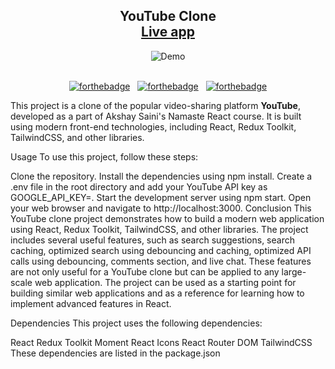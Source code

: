 <h2 align="center">
  YouTube Clone<br/>
  <a target="_blank" href="https://rahul-jassal-jusmusic.vercel.app/" target="_blank">Live app</a>
</h2>
<div align="center">
  <img alt="Demo" src="./spotify-clone/src/assets/Spotify.png" />
</div>

<br/>
<center>

[![forthebadge](https://forthebadge.com/images/badges/built-with-love.svg)](https://forthebadge.com) &nbsp;
[![forthebadge](https://forthebadge.com/images/badges/made-with-javascript.svg)](https://forthebadge.com) &nbsp;
[![forthebadge](https://forthebadge.com/images/badges/open-source.svg)](https://forthebadge.com)

</center>

<p>
 
This project is a clone of the popular video-sharing platform <b>YouTube</b>, developed as a part of Akshay Saini's Namaste React course. It is built using modern front-end technologies, including React, Redux Toolkit, TailwindCSS, and other libraries.

</p>

Usage
To use this project, follow these steps:

Clone the repository.
Install the dependencies using npm install.
Create a .env file in the root directory and add your YouTube API key as GOOGLE_API_KEY=<your-api-key>.
Start the development server using npm start.
Open your web browser and navigate to http://localhost:3000.
Conclusion
This YouTube clone project demonstrates how to build a modern web application using React, Redux Toolkit, TailwindCSS, and other libraries. The project includes several useful features, such as search suggestions, search caching, optimized search using debouncing and caching, optimized API calls using debouncing, comments section, and live chat. These features are not only useful for a YouTube clone but can be applied to any large-scale web application. The project can be used as a starting point for building similar web applications and as a reference for learning how to implement advanced features in React.

Dependencies
This project uses the following dependencies:

React
Redux Toolkit
Moment
React Icons
React Router DOM
TailwindCSS
These dependencies are listed in the package.json
